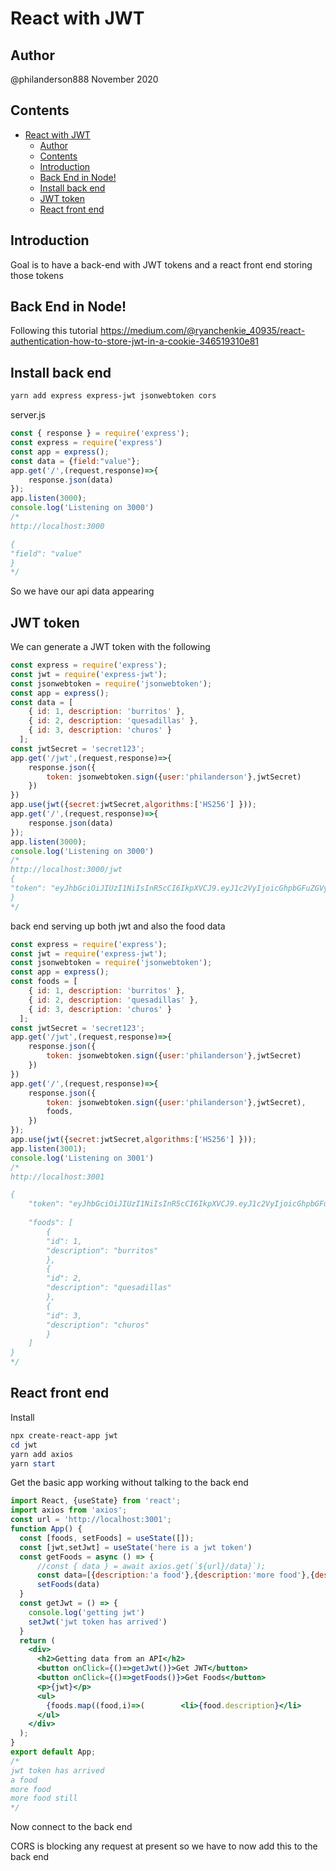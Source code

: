 # React with JWT

## Author

@philanderson888
November 2020

## Contents

- [React with JWT](#react-with-jwt)
  - [Author](#author)
  - [Contents](#contents)
  - [Introduction](#introduction)
  - [Back End in Node!](#back-end-in-node)
  - [Install back end](#install-back-end)
  - [JWT token](#jwt-token)
  - [React front end](#react-front-end)

## Introduction

Goal is to have a back-end with JWT tokens and a react front end storing those tokens

## Back End in Node!

Following this tutorial https://medium.com/@ryanchenkie_40935/react-authentication-how-to-store-jwt-in-a-cookie-346519310e81

## Install back end

```powershell
yarn add express express-jwt jsonwebtoken cors
```

server.js

```js
const { response } = require('express');
const express = require('express')
const app = express();
const data = {field:"value"};
app.get('/',(request,response)=>{
    response.json(data)
});
app.listen(3000);
console.log('Listening on 3000')
/*
http://localhost:3000

{
"field": "value"
}
*/
```

So we have our api data appearing

## JWT token

We can generate a JWT token with the following

```js
const express = require('express');
const jwt = require('express-jwt');
const jsonwebtoken = require('jsonwebtoken');
const app = express();
const data = [
    { id: 1, description: 'burritos' },
    { id: 2, description: 'quesadillas' },
    { id: 3, description: 'churos' }
  ];
const jwtSecret = 'secret123';
app.get('/jwt',(request,response)=>{
    response.json({
        token: jsonwebtoken.sign({user:'philanderson'},jwtSecret)
    })
})
app.use(jwt({secret:jwtSecret,algorithms:['HS256'] }));
app.get('/',(request,response)=>{
    response.json(data)
});
app.listen(3000);
console.log('Listening on 3000')
/*
http://localhost:3000/jwt
{
"token": "eyJhbGciOiJIUzI1NiIsInR5cCI6IkpXVCJ9.eyJ1c2VyIjoicGhpbGFuZGVyc29uIiwiaWF0IjoxNjA1ODEwMTY3fQ.8Kt5hl5KGZd1f8RdQllZhqNl6XFtmtLnv_QdddbEIgc"
}
*/
```


back end serving up both jwt and also the food data

```jsx
const express = require('express');
const jwt = require('express-jwt');
const jsonwebtoken = require('jsonwebtoken');
const app = express();
const foods = [
    { id: 1, description: 'burritos' },
    { id: 2, description: 'quesadillas' },
    { id: 3, description: 'churos' }
  ];
const jwtSecret = 'secret123';
app.get('/jwt',(request,response)=>{
    response.json({
        token: jsonwebtoken.sign({user:'philanderson'},jwtSecret)
    })
})
app.get('/',(request,response)=>{
    response.json({
        token: jsonwebtoken.sign({user:'philanderson'},jwtSecret),
        foods,
    })
});
app.use(jwt({secret:jwtSecret,algorithms:['HS256'] }));
app.listen(3001);
console.log('Listening on 3001')
/*
http://localhost:3001

{
    "token": "eyJhbGciOiJIUzI1NiIsInR5cCI6IkpXVCJ9.eyJ1c2VyIjoicGhpbGFuZGVyc29uIiwiaWF0IjoxNjA1ODE2NjY4fQ.LWT3CoHt8X50M8Fq0rMDLiydyz2ZO9qj2qJzMdwMSpg",
    
    "foods": [
        {
        "id": 1,
        "description": "burritos"
        },
        {
        "id": 2,
        "description": "quesadillas"
        },
        {
        "id": 3,
        "description": "churos"
        }
    ]
}
*/
```


## React front end

Install

```powershell
npx create-react-app jwt
cd jwt
yarn add axios
yarn start
```

Get the basic app working without talking to the back end

```jsx
import React, {useState} from 'react';
import axios from 'axios';
const url = 'http://localhost:3001';
function App() {
  const [foods, setFoods] = useState([]);
  const [jwt,setJwt] = useState('here is a jwt token')
  const getFoods = async () => {
      //const { data } = await axios.get(`${url}/data}`);
      const data=[{description:'a food'},{description:'more food'},{description:'more food still'}]
      setFoods(data)
  }
  const getJwt = () => {
    console.log('getting jwt')
    setJwt('jwt token has arrived')
  }  
  return (
    <div>
      <h2>Getting data from an API</h2>
      <button onClick={()=>getJwt()}>Get JWT</button>
      <button onClick={()=>getFoods()}>Get Foods</button>
      <p>{jwt}</p>
      <ul> 
        {foods.map((food,i)=>(        <li>{food.description}</li>         ))}
      </ul>
    </div>
  );
}
export default App;
/*
jwt token has arrived
a food
more food
more food still
*/
```

Now connect to the back end

CORS is blocking any request at present so we have to now add this to the back end





